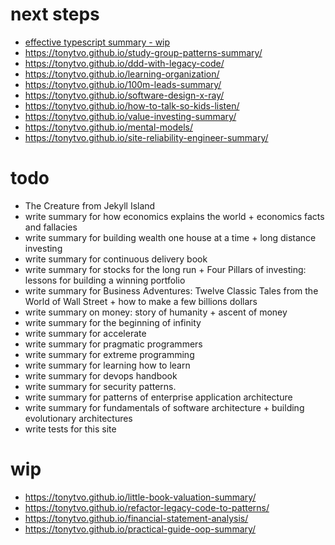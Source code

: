 # next steps
- [effective typescript summary - wip](https://tonytvo.github.io/effective-typescript/)
- https://tonytvo.github.io/study-group-patterns-summary/
- https://tonytvo.github.io/ddd-with-legacy-code/
- https://tonytvo.github.io/learning-organization/
- https://tonytvo.github.io/100m-leads-summary/
- https://tonytvo.github.io/software-design-x-ray/
- https://tonytvo.github.io/how-to-talk-so-kids-listen/
- https://tonytvo.github.io/value-investing-summary/
- https://tonytvo.github.io/mental-models/
- https://tonytvo.github.io/site-reliability-engineer-summary/


# todo
- The Creature from Jekyll Island
- write summary for how economics explains the world + economics facts and fallacies
- write summary for building wealth one house at a time + long distance investing
- write summary for continuous delivery book
- write summary for stocks for the long run + Four Pillars of investing: lessons for building a winning portfolio
- write summary for Business Adventures: Twelve Classic Tales from the World of Wall Street + how to make a few billions dollars
- write summary on money: story of humanity + ascent of money
- write summary for the beginning of infinity
- write summary for accelerate
- write summary for pragmatic programmers
- write summary for extreme programming
- write summary for learning how to learn
- write summary for devops handbook
- write summary for security patterns.
- write summary for patterns of enterprise application architecture
- write summary for fundamentals of software architecture + building evolutionary architectures
- write tests for this site

# wip
- https://tonytvo.github.io/little-book-valuation-summary/
- https://tonytvo.github.io/refactor-legacy-code-to-patterns/
- https://tonytvo.github.io/financial-statement-analysis/
- https://tonytvo.github.io/practical-guide-oop-summary/
